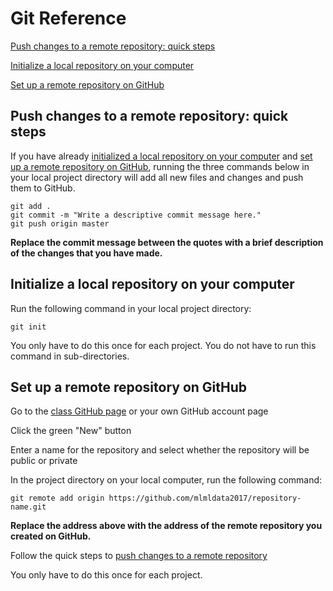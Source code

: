 # Git Reference

[Push changes to a remote repository: quick steps](#Push-changes-to-a-remote-repository:-quick-steps)

[Initialize a local repository on your computer](#Initialize-a-local-repository-on-your-computer)

[Set up a remote repository on GitHub](#Set-up-a-remote-repository-on-GitHub)

## Push changes to a remote repository: quick steps

If you have already [initialized a local repository on your computer](#Initialize-a-local-repository-on-your-computer) and [set up a remote repository on GitHub](#Set-up-a-remote-repository-on-GitHub), running the three commands below in your local project directory will add all new files and changes and push them to GitHub.

```
git add .
git commit -m "Write a descriptive commit message here."
git push origin master
```
__Replace the commit message between the quotes with a brief description of the changes that you have made.__

## Initialize a local repository on your computer

Run the following command in your local project directory:

```
git init
```

You only have to do this once for each project. You do not have to run this command in sub-directories.

## Set up a remote repository on GitHub

Go to the [class GitHub page](https://github.com/mlmldata2017) or your own GitHub account page

Click the green "New" button

Enter a name for the repository and select whether the repository will be public or private

In the project directory on your local computer, run the following command:
```
git remote add origin https://github.com/mlmldata2017/repository-name.git
```

__Replace the address above with the address of the remote repository you created on GitHub.__

Follow the quick steps to [push changes to a remote repository](#Push-changes-to-a-remote-repository:-quick-steps)

You only have to do this once for each project.
